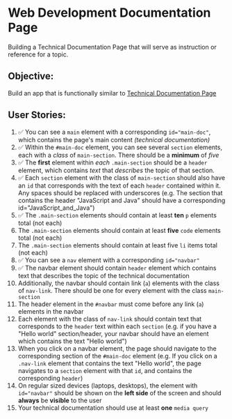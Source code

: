 # Web Development Documentation Page

Building a Technical Documentation Page that will serve as instruction or reference for a topic.

## Objective:
Build an app that is functionally similar to [Technical Documentation Page](https://technical-documentation-page.freecodecamp.rocks)

## User Stories:
1. ✅ You can see a `main` element with a corresponding `id="main-doc"`, which contains the page's main content _(technical documentation)_
2. ✅ Within the `#main-doc` element, you can see several `section` elements, each with a _class_ of `main-section`. There should be a **minimum** of _five_
3. ✅ The **first** element within _each_ `.main-section` should be a `header` element, which contains _text_ that _describes_ the topic of that section.
4. ✅ Each `section` element with the class of `main-section` should also have an `id` that corresponds with the text of each `header` contained within it. Any spaces should be replaced with underscores (e.g. The section that contains the header "JavaScript and Java" should have a corresponding id="JavaScript_and_Java")
5. ✅ The `.main-section` elements should contain at least **ten** `p` elements total (not each)
6. The `.main-section` elements should contain at least **five** `code` elements total (not each)
7. The `.main-section` elements should contain at least five `li` items total (not each)
8. ✅ You can see a `nav` element with a corresponding `id="navbar"`
9. ✅ The navbar element should contain `header` element which contains text that describes the topic of the technical documentation
10. Additionally, the navbar should contain link (`a`) elements with the class of `nav-link`. There should be one for every element with the class `main-section`
11. The header element in the `#navbar` must come before any link (`a`) elements in the navbar
12. Each element with the class of `nav-link` should contain text that corresponds to the `header` text within each `section` (e.g. if you have a "Hello world" section/header, your navbar should have an element which contains the text "Hello world")
13. When you click on a navbar element, the page should navigate to the corresponding section of the `#main-doc` element (e.g. If you click on a `.nav-link` element that contains the text "Hello world", the page navigates to a `section` element with that `id`, and contains the corresponding `header`)
14. On regular sized devices (laptops, desktops), the element with `id="navbar"` should be shown on the **left side** of the screen and should **always** be **visible** to the user
15. Your technical documentation should use at least **one** `media query`